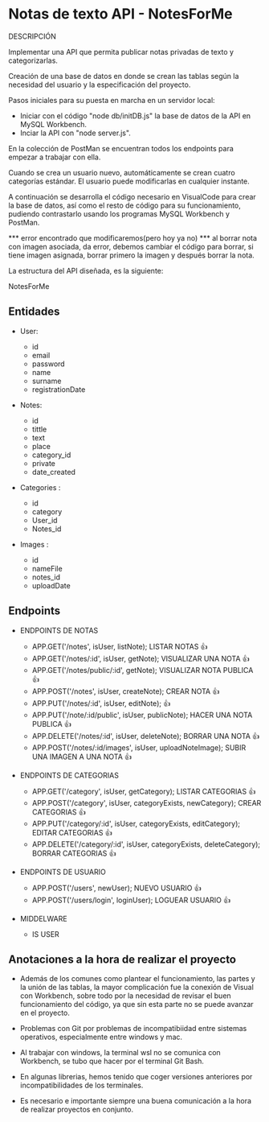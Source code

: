 # Notas de texto API - NotesForMe

DESCRIPCIÓN

Implementar una API que permita publicar notas privadas de texto y categorizarlas.

Creación de una base de datos en donde se crean las tablas según la necesidad del usuario y la especificación del proyecto.

Pasos iniciales para su puesta en marcha en un servidor local:

- Iniciar con el código "node db/initDB.js" la base de datos de la API en MySQL Workbench.
- Inciar la API con "node server.js".

En la colección de PostMan se encuentran todos los endpoints para empezar a trabajar con ella.

Cuando se crea un usuario nuevo, automáticamente se crean cuatro categorías estándar.
El usuario puede modificarlas en cualquier instante.

A continuación se desarrolla el código necesario en VisualCode para crear la base de datos, así como el resto de código para su funcionamiento, pudiendo contrastarlo usando los programas MySQL Workbench y PostMan.

*** error encontrado que modificaremos(pero hoy ya no) *** al borrar nota con imagen asociada, da error, debemos cambiar el código para borrar, si tiene imagen asignada, borrar primero la imagen y después borrar la nota.

La estructura del API diseñada, es la siguiente:

NotesForMe

## Entidades

- User:

  - id
  - email
  - password
  - name
  - surname
  - registrationDate

- Notes:

  - id
  - tittle
  - text
  - place
  - category_id
  - private
  - date_created

- Categories :

  - id
  - category
  - User_id
  - Notes_id

- Images :

  - id
  - nameFile
  - notes_id
  - uploadDate

## Endpoints

- ENDPOINTS DE NOTAS

  - APP.GET('/notes', isUser, listNote); LISTAR NOTAS 👍
  - APP.GET('/notes/:id', isUser, getNote); VISUALIZAR UNA NOTA 👍
  - APP.GET('/notes/public/:id', getNote); VISUALIZAR NOTA PUBLICA 👍
  - APP.POST('/notes', isUser, createNote); CREAR NOTA 👍
  - APP.PUT('/notes/:id', isUser, editNote); 👍
  - APP.PUT('/note/:id/public', isUser, publicNote); HACER UNA NOTA PUBLICA 👍
  - APP.DELETE('/notes/:id', isUser, deleteNote); BORRAR UNA NOTA 👍
  - APP.POST('/notes/:id/images', isUser, uploadNoteImage); SUBIR UNA IMAGEN A UNA NOTA 👍

- ENDPOINTS DE CATEGORIAS

  - APP.GET('/category', isUser, getCategory); LISTAR CATEGORIAS 👍
  - APP.POST('/category', isUser, categoryExists, newCategory); CREAR CATEGORIAS 👍
  - APP.PUT('/category/:id', isUser, categoryExists, editCategory); EDITAR CATEGORIAS 👍
  - APP.DELETE('/category/:id', isUser, categoryExists, deleteCategory); BORRAR CATEGORIAS 👍

- ENDPOINTS DE USUARIO

  - APP.POST('/users', newUser); NUEVO USUARIO 👍
  - APP.POST('/users/login', loginUser); LOGUEAR USUARIO 👍
  
- MIDDELWARE 

  - IS USER

## Anotaciones a la hora de realizar el proyecto

- Además de los comunes como plantear el funcionamiento, las partes y la unión de las tablas, la mayor complicación fue la conexión de Visual con Workbench, sobre todo por la necesidad de revisar el buen funcionamiento del código, ya que sin esta parte no se puede avanzar en el proyecto.

- Problemas con Git por problemas de incompatibiidad entre sistemas operativos, especialmente entre windows y mac.

- Al trabajar con windows, la terminal wsl no se comunica con Workbench, se tubo que hacer por el terminal Git Bash.

- En algunas librerias, hemos tenido que coger versiones anteriores por incompatibilidades de los terminales.

- Es necesario e importante siempre una buena comunicación a la hora de realizar proyectos en conjunto.

